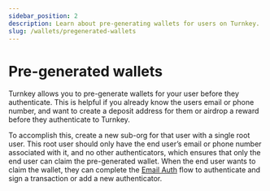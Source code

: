 ```yaml
---
sidebar_position: 2
description: Learn about pre-generating wallets for users on Turnkey.
slug: /wallets/pregenerated-wallets
---
```


# Pre-generated wallets

Turnkey allows you to pre-generate wallets for your user before they authenticate.
This is helpful if you already know the users email or phone number, and want to
create a deposit address for them or airdrop a reward before they authenticate to Turnkey.

To accomplish this, create a new sub-org for that user with a single root user.
This root user should only have the end user’s email or phone number associated with it,
and no other authenticators, which ensures that only the end user can claim the pre-generated wallet.
When the end user wants to claim the wallet, they can complete the [Email Auth](/authentication/email)
flow to authenticate and sign a transaction or add a new authenticator.
